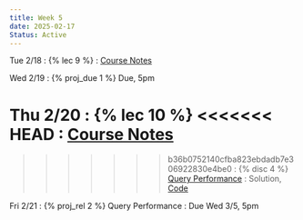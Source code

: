 ```yaml
---
title: Week 5
date: 2025-02-17
Status: Active
---
```


Tue 2/18
: {% lec 9 %}
  : [Course Notes](https://data101.org/notes/3-query_perf/query-planning.html)

Wed 2/19
: {% proj_due 1 %} Due, 5pm

Thu 2/20
: {% lec 10 %}
<<<<<<< HEAD
  : [Course Notes](https://data101.org/notes/4-data_modeling/data_models.html) 
=======
>>>>>>> b36b0752140cfba823ebdadb7e306922830e4be0
: {% disc 4 %} [Query Performance](https://drive.google.com/file/d/1-Obia-HHCa9Qs0kKna3d0jxwNMYlgf62/view?usp=sharing)
  : Solution, [Code](http://data101.datahub.berkeley.edu/hub/user-redirect/git-pull?repo=https%3A%2F%2Fgithub.com%2Fcal-data-eng%2Fsp25-materials&urlpath=tree%2Fsp25-materials%2Fdisc%2Fdisc04%2Fdisc04.ipynb&branch=main)

Fri 2/21
: {% proj_rel 2 %} Query Performance
  : Due Wed 3/5, 5pm

<!--
Thu 8/29
: {% lec 1 %}
  : [Pre-Semester Form](https://docs.google.com/forms/d/e/1FAIpQLSdalE7Mi5AIidLUFjJMU-BoQhcGrucIZPcIiQHKAzdkcoIU6Q/viewform)
: {% disc 1 %} [SQL Review](https://drive.google.com/file/d/1t3Ob8P2QRz3zSmkJdwbh6pVDrOuqm8tV/view?usp=sharing)
  : [Solution](https://drive.google.com/file/d/1V-JpFmOymMaozOeErNO4uS8zOw-DPV8J/view?usp=sharing), [Code](https://data101.datahub.berkeley.edu/hub/user-redirect/git-pull?repo=https%3A%2F%2Fgithub.com%2Fcal-data-eng%2Ffa24-materials&urlpath=lab%2Ftree%2Ffa24-materials%2Fdisc%2Fdisc01%2Fdisc01.ipynb&branch=main){:target="\_blank"}

Friday 8/30
: {% proj_rel 0 %} [SQL Review](https://data101.datahub.berkeley.edu/hub/user-redirect/git-pull?repo=https%3A%2F%2Fgithub.com%2Fcal-data-eng%2Ffa24-materials&urlpath=lab%2Ftree%2Ffa24-materials%2Fproj%2Fproj0%2Fproj0.ipynb&branch=main)
  : Due <del>Wed 9/4</del> Thu 9/5, 5pm
  <br/>[Notes](https://data101.org/notes/1-SQL/)
-->
